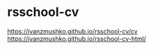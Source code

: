 # rsschool-cv
https://ivanzmushko.github.io/rsschool-cv/cv
https://ivanzmushko.github.io/rsschool-cv-html/
